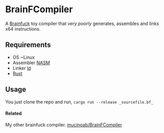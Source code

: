 # BrainFCompiler
A [Brainfuck](https://en.wikipedia.org/wiki/Brainfuck) toy compiler that *very poorly* generates, assembles and links x64 instructions.


## Requirements

- OS ~Linux
- Assembler [NASM](https://en.wikipedia.org/wiki/Netwide_Assembler)
- Linker [ld](https://www.gnu.org/software/binutils/)
- [Rust](https://www.rust-lang.org/)


## Usage

You just clone the repo and run, ```cargo run --release _sourcefile.bf_```


#### Related
My other brainfuck compiler. [mucinoab/BrainFCompiler](https://github.com/mucinoab/BrainFCompiler) 
